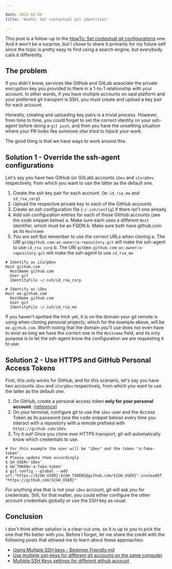 ```yaml
---

date: 2022-02-06
title: 'HowTo: Set contextual git identities'

---
```


<!--more-->

This post is a follow-up to the
[HowTo: Set contextual git configurations](en/post/2022-01-16-howto-set-contextual-git-configurations/)
one. And it won't be a surprise, but I chose to share it primarily for my future
self since the topic is pretty easy to find using a search engine, but everybody
calls it differently.

## The problem

If you didn't know, services like GitHub and GitLab associate the private
encryption key you provided to them in a 1-to-1 relationship with your account.
In other words, if you have multiple accounts on said platform and your
preferred git transport is SSH, you must create and upload a key pair for each
account.

Honestly, creating and uploading key pairs is a trivial process. However, from
time to time, you could forget to set the correct identity on your ssh-agent
before doing a `git push`, and then you have the unsettling situation where your
PR looks like *someone else tried to hijack your work*.

<!-- TODO: Image of me screwing up a PR -->

The good thing is that we have ways to work around this.

## Solution 1 - Override the ssh-agent configurations

Let's say you have two GitHub (or GitLab) accounts `iDev` and `iCorpDev`
respectively, from which you want to use the latter as the default one.

1. Create the ssh key pair for each account. (ie: `id_rsa_me` and `id_rsa_corp`)
2. Upload the respective private key to each of the GitHub accounts
3. Create an ssh configuration file (`~/.ssh/config`) if there isn't one already
4. Add ssh configuration entries for each of those GitHub accounts (see the code snippet below)
  a. Make sure each uses a different `Host` identifier, which must be an FQDN
  b. Make sure both have github.com as its `Hostname`
5. You are set! But remember to use the correct URLs when cloning
  a. The URI `git@github.com:an-owner/a-repository.git` will make the ssh-agent to use `id_rsa_corp`
  b. The URI `git@me.github.com:an-owner/a-repository.git` will make the ssh-agent to use `id_rsa_me`

```ssh-config
# Identify as iCorpDev
Host github.com
  HostName github.com
  User git
  IdentityFile ~/.ssh/id_rsa_corp

# Identify as iDev
Host me.github.com
  HostName github.com
  User git
  IdentityFile ~/.ssh/id_rsa_me
```

If you haven't spotted the *trick* yet, it is on the domain your git remote is
using when cloning personal projects, which for the example above, will be
`me.github.com`. Worth noting that the domain you'll use does not even have to
exist as long we have the correct one in the `Hostname` field, and its only
purpose is to let the ssh-agent know the configuration we are requesting it to
use.

## Solution 2 - Use HTTPS and GitHub Personal Access Tokens

First, this only works for GitHub, and for this scenario, let's say you have two
accounts `iDev` and `iCorpDev` respectively, from which you want to use the
latter as the default one.

1. On GitHub, create a personal access token **only for your personal account**. [(reference)](https://docs.github.com/en/authentication/keeping-your-account-and-data-secure/creating-a-personal-access-token)
2. On your terminal, configure git to use the `iDev` user and the Access Token as its password (see the code snippet below) every time you interact with a repository with a remote prefixed with `https://github.com/iDev`.
3. Try it out! Once you clone over HTTPS transport, git will automatically know which credentials to use.

```shell
# For this example the user will be "iDev" and the token "a-fake-token".
# Please update them accordingly
$ GH_USER='iDev'
$ GH_TOKEN='a-fake-token'
$ git config --global --add url."https://${GH_USER}:${GH_TOKEN}@github.com/${GH_USER}".insteadOf "https://github.com/${GH_USER}"
```

For anything else that is not your `iDev` account, git will ask you for
credentials. Still, for that matter, you could either configure the other
account credentials globally or use the SSH key as usual.

## Conclusion

I don't think either solution is a clear-cut one, so it is up to you to pick the
one that fits better with you. Before I forget, let me share the credit with the
following posts that allowed me to learn about these approaches:

- [Using Multiple SSH keys - Beginner Friendly.md](https://gist.github.com/aprilmintacpineda/f101bf5fd34f1e6664497cf4b9b9345f)
- [Use multiple ssh-keys for different git accounts on the same computer](https://vanthanhtran245.github.io/use-multiple-ssh-key-for-different-git-accounts/)
- [Multiple SSH Keys settings for different github account](https://gist.github.com/jexchan/2351996)
